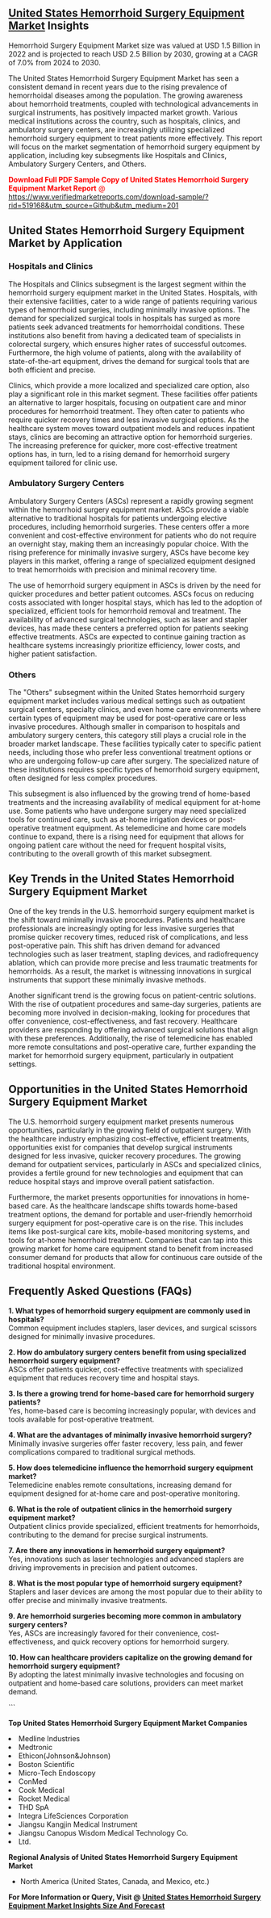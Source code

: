 <h2><a href="https://www.verifiedmarketreports.com/download-sample/?rid=519168&amp;utm_source=Github&amp;utm_medium=201" target="_blank">United States Hemorrhoid Surgery Equipment Market</a> Insights</h2><p>Hemorrhoid Surgery Equipment Market size was valued at USD 1.5 Billion in 2022 and is projected to reach USD 2.5 Billion by 2030, growing at a CAGR of 7.0% from 2024 to 2030.</p><p><p>The United States Hemorrhoid Surgery Equipment Market has seen a consistent demand in recent years due to the rising prevalence of hemorrhoidal diseases among the population. The growing awareness about hemorrhoid treatments, coupled with technological advancements in surgical instruments, has positively impacted market growth. Various medical institutions across the country, such as hospitals, clinics, and ambulatory surgery centers, are increasingly utilizing specialized hemorrhoid surgery equipment to treat patients more effectively. This report will focus on the market segmentation of hemorrhoid surgery equipment by application, including key subsegments like Hospitals and Clinics, Ambulatory Surgery Centers, and Others. <p><span class=""><span style="color: #ff0000;"><strong>Download Full PDF Sample Copy of United States Hemorrhoid Surgery Equipment Market Report</strong> @ </span><a href="https://www.verifiedmarketreports.com/download-sample/?rid=519168&amp;utm_source=Github&amp;utm_medium=201" target="_blank">https://www.verifiedmarketreports.com/download-sample/?rid=519168&amp;utm_source=Github&amp;utm_medium=201</a></span></p></p><h2>United States Hemorrhoid Surgery Equipment Market by Application</h2><h3>Hospitals and Clinics</h3><p>The Hospitals and Clinics subsegment is the largest segment within the hemorrhoid surgery equipment market in the United States. Hospitals, with their extensive facilities, cater to a wide range of patients requiring various types of hemorrhoid surgeries, including minimally invasive options. The demand for specialized surgical tools in hospitals has surged as more patients seek advanced treatments for hemorrhoidal conditions. These institutions also benefit from having a dedicated team of specialists in colorectal surgery, which ensures higher rates of successful outcomes. Furthermore, the high volume of patients, along with the availability of state-of-the-art equipment, drives the demand for surgical tools that are both efficient and precise.</p><p>Clinics, which provide a more localized and specialized care option, also play a significant role in this market segment. These facilities offer patients an alternative to larger hospitals, focusing on outpatient care and minor procedures for hemorrhoid treatment. They often cater to patients who require quicker recovery times and less invasive surgical options. As the healthcare system moves toward outpatient models and reduces inpatient stays, clinics are becoming an attractive option for hemorrhoid surgeries. The increasing preference for quicker, more cost-effective treatment options has, in turn, led to a rising demand for hemorrhoid surgery equipment tailored for clinic use.</p><h3>Ambulatory Surgery Centers</h3><p>Ambulatory Surgery Centers (ASCs) represent a rapidly growing segment within the hemorrhoid surgery equipment market. ASCs provide a viable alternative to traditional hospitals for patients undergoing elective procedures, including hemorrhoid surgeries. These centers offer a more convenient and cost-effective environment for patients who do not require an overnight stay, making them an increasingly popular choice. With the rising preference for minimally invasive surgery, ASCs have become key players in this market, offering a range of specialized equipment designed to treat hemorrhoids with precision and minimal recovery time.</p><p>The use of hemorrhoid surgery equipment in ASCs is driven by the need for quicker procedures and better patient outcomes. ASCs focus on reducing costs associated with longer hospital stays, which has led to the adoption of specialized, efficient tools for hemorrhoid removal and treatment. The availability of advanced surgical technologies, such as laser and stapler devices, has made these centers a preferred option for patients seeking effective treatments. ASCs are expected to continue gaining traction as healthcare systems increasingly prioritize efficiency, lower costs, and higher patient satisfaction.</p><h3>Others</h3><p>The "Others" subsegment within the United States hemorrhoid surgery equipment market includes various medical settings such as outpatient surgical centers, specialty clinics, and even home care environments where certain types of equipment may be used for post-operative care or less invasive procedures. Although smaller in comparison to hospitals and ambulatory surgery centers, this category still plays a crucial role in the broader market landscape. These facilities typically cater to specific patient needs, including those who prefer less conventional treatment options or who are undergoing follow-up care after surgery. The specialized nature of these institutions requires specific types of hemorrhoid surgery equipment, often designed for less complex procedures.</p><p>This subsegment is also influenced by the growing trend of home-based treatments and the increasing availability of medical equipment for at-home use. Some patients who have undergone surgery may need specialized tools for continued care, such as at-home irrigation devices or post-operative treatment equipment. As telemedicine and home care models continue to expand, there is a rising need for equipment that allows for ongoing patient care without the need for frequent hospital visits, contributing to the overall growth of this market subsegment.</p><h2>Key Trends in the United States Hemorrhoid Surgery Equipment Market</h2><p>One of the key trends in the U.S. hemorrhoid surgery equipment market is the shift toward minimally invasive procedures. Patients and healthcare professionals are increasingly opting for less invasive surgeries that promise quicker recovery times, reduced risk of complications, and less post-operative pain. This shift has driven demand for advanced technologies such as laser treatment, stapling devices, and radiofrequency ablation, which can provide more precise and less traumatic treatments for hemorrhoids. As a result, the market is witnessing innovations in surgical instruments that support these minimally invasive methods.</p><p>Another significant trend is the growing focus on patient-centric solutions. With the rise of outpatient procedures and same-day surgeries, patients are becoming more involved in decision-making, looking for procedures that offer convenience, cost-effectiveness, and fast recovery. Healthcare providers are responding by offering advanced surgical solutions that align with these preferences. Additionally, the rise of telemedicine has enabled more remote consultations and post-operative care, further expanding the market for hemorrhoid surgery equipment, particularly in outpatient settings.</p><h2>Opportunities in the United States Hemorrhoid Surgery Equipment Market</h2><p>The U.S. hemorrhoid surgery equipment market presents numerous opportunities, particularly in the growing field of outpatient surgery. With the healthcare industry emphasizing cost-effective, efficient treatments, opportunities exist for companies that develop surgical instruments designed for less invasive, quicker recovery procedures. The growing demand for outpatient services, particularly in ASCs and specialized clinics, provides a fertile ground for new technologies and equipment that can reduce hospital stays and improve overall patient satisfaction.</p><p>Furthermore, the market presents opportunities for innovations in home-based care. As the healthcare landscape shifts towards home-based treatment options, the demand for portable and user-friendly hemorrhoid surgery equipment for post-operative care is on the rise. This includes items like post-surgical care kits, mobile-based monitoring systems, and tools for at-home hemorrhoid treatment. Companies that can tap into this growing market for home care equipment stand to benefit from increased consumer demand for products that allow for continuous care outside of the traditional hospital environment.</p><h2>Frequently Asked Questions (FAQs)</h2><p><strong>1. What types of hemorrhoid surgery equipment are commonly used in hospitals?</strong><br>Common equipment includes staplers, laser devices, and surgical scissors designed for minimally invasive procedures.</p><p><strong>2. How do ambulatory surgery centers benefit from using specialized hemorrhoid surgery equipment?</strong><br>ASCs offer patients quicker, cost-effective treatments with specialized equipment that reduces recovery time and hospital stays.</p><p><strong>3. Is there a growing trend for home-based care for hemorrhoid surgery patients?</strong><br>Yes, home-based care is becoming increasingly popular, with devices and tools available for post-operative treatment.</p><p><strong>4. What are the advantages of minimally invasive hemorrhoid surgery?</strong><br>Minimally invasive surgeries offer faster recovery, less pain, and fewer complications compared to traditional surgical methods.</p><p><strong>5. How does telemedicine influence the hemorrhoid surgery equipment market?</strong><br>Telemedicine enables remote consultations, increasing demand for equipment designed for at-home care and post-operative monitoring.</p><p><strong>6. What is the role of outpatient clinics in the hemorrhoid surgery equipment market?</strong><br>Outpatient clinics provide specialized, efficient treatments for hemorrhoids, contributing to the demand for precise surgical instruments.</p><p><strong>7. Are there any innovations in hemorrhoid surgery equipment?</strong><br>Yes, innovations such as laser technologies and advanced staplers are driving improvements in precision and patient outcomes.</p><p><strong>8. What is the most popular type of hemorrhoid surgery equipment?</strong><br>Staplers and laser devices are among the most popular due to their ability to offer precise and minimally invasive treatments.</p><p><strong>9. Are hemorrhoid surgeries becoming more common in ambulatory surgery centers?</strong><br>Yes, ASCs are increasingly favored for their convenience, cost-effectiveness, and quick recovery options for hemorrhoid surgery.</p><p><strong>10. How can healthcare providers capitalize on the growing demand for hemorrhoid surgery equipment?</strong><br>By adopting the latest minimally invasive technologies and focusing on outpatient and home-based care solutions, providers can meet market demand.</p>```</p><p><strong>Top United States Hemorrhoid Surgery Equipment Market Companies</strong></p><div data-test-id=""><p><li>Medline Industries</li><li> Medtronic</li><li> Ethicon(Johnson&Johnson)</li><li> Boston Scientific</li><li> Micro-Tech Endoscopy</li><li> ConMed</li><li> Cook Medical</li><li> Rocket Medical</li><li> THD SpA</li><li> Integra LifeSciences Corporation</li><li> Jiangsu Kangjin Medical Instrument</li><li> Jiangsu Canopus Wisdom Medical Technology Co.</li><li>Ltd.</li></p><div><strong>Regional Analysis of&nbsp;United States Hemorrhoid Surgery Equipment Market</strong></div><ul><li dir="ltr"><p dir="ltr">North America&nbsp;(United States, Canada, and Mexico, etc.)</p></li></ul><p><strong>For More Information or Query, Visit @&nbsp;</strong><strong><a href="https://www.verifiedmarketreports.com/product/hemorrhoid-surgery-equipment-market/?utm_source=Github&amp;utm_medium=201" target="_blank">United States Hemorrhoid Surgery Equipment Market Insights Size And Forecast</a></strong></p></div>
